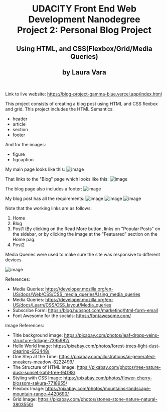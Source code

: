 <h1 align="center">UDACITY Front End Web Development Nanodegree<br/>
Project 2: Personal Blog Project </h1>
<h2 align="center">Using HTML, and CSS(Flexbox/Grid/Media Queries)<br/>
<br/>
by Laura Vara</h2><br/>

Link to live website: https://blog-project-gamma-blue.vercel.app/index.html 

This project consists of creating a blog post using HTML and CSS flexbox and grid.
This project includes the HTML Semantics:
- header
- article
- section
- footer

And for the images:
- figure
- figcaption

My main page looks like this:
![image](https://github.com/user-attachments/assets/ebe70bdd-e71d-4e48-ac86-b3f309bda733)

That links to the "Blog" page which looks like this:
![image](https://github.com/user-attachments/assets/d539e7b3-2a04-4709-a032-3d13c87bbe13)

The blog page also includes a footer:
![image](https://github.com/user-attachments/assets/62645041-5b3a-4312-8982-873f7b82812a)

My blog post has all the requirements:
![image](https://github.com/user-attachments/assets/4745a50d-6759-44e6-b47f-f8c8f95f0329)
![image](https://github.com/user-attachments/assets/9e688507-53be-438a-a6c6-9f4856e286ab)
![image](https://github.com/user-attachments/assets/105d5e7c-0193-484a-a4b5-82ec7c995ce7)

Note that the working links are as follows:
1. Home
2. Blog
3. Post1 (By clicking on the Read More button, links on "Popular Posts" on the sidebar, or by clicking the image at the "Featuared" section on the Home pag.
4. Post2

Media Queries were used to make sure the site was responsive to different devices

![image](https://github.com/user-attachments/assets/5d4c5506-9d6f-4092-b7c4-0e506669b6d2)

References:
- Media Queries: https://developer.mozilla.org/en-US/docs/Web/CSS/CSS_media_queries/Using_media_queries
- Media Queries: https://developer.mozilla.org/en-US/docs/Learn/CSS/CSS_layout/Media_queries
- Subscribe Form: https://blog.hubspot.com/marketing/html-form-email
- Font Awesome for the socials: https://fontawesome.com/ 

Image References:
- Title background image: https://pixabay.com/photos/leaf-drops-veins-structure-foliage-7395982/
- Hello World Image: https://pixabay.com/photos/forest-trees-light-dust-clearing-653448/
- One Step at the Time: https://pixabay.com/illustrations/ai-generated-sneakers-meadow-8222499/
- The Structure of HTML Image: https://pixabay.com/photos/tree-nature-dusk-sunset-kahl-tree-94198/ 
- Styling with CSS Image: https://pixabay.com/photos/flower-cherry-blossom-sakura-7718955/
- Flexbox Image: https://pixabay.com/photos/mountains-landscape-mountain-range-4420690/
- Grid Image: https://pixabay.com/photos/stones-stone-nature-natural-3803550/
